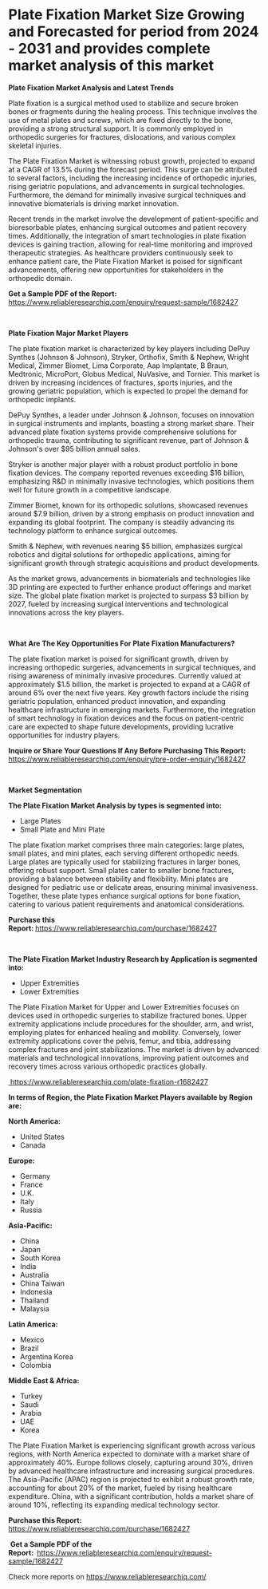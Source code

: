<p><h1>Plate Fixation Market Size Growing and Forecasted for period from 2024 - 2031 and provides complete market analysis of this market</h1></p><p><strong>Plate Fixation Market Analysis and Latest Trends</strong></p>
<p><p>Plate fixation is a surgical method used to stabilize and secure broken bones or fragments during the healing process. This technique involves the use of metal plates and screws, which are fixed directly to the bone, providing a strong structural support. It is commonly employed in orthopedic surgeries for fractures, dislocations, and various complex skeletal injuries.</p><p>The Plate Fixation Market is witnessing robust growth, projected to expand at a CAGR of 13.5% during the forecast period. This surge can be attributed to several factors, including the increasing incidence of orthopedic injuries, rising geriatric populations, and advancements in surgical technologies. Furthermore, the demand for minimally invasive surgical techniques and innovative biomaterials is driving market innovation.</p><p>Recent trends in the market involve the development of patient-specific and bioresorbable plates, enhancing surgical outcomes and patient recovery times. Additionally, the integration of smart technologies in plate fixation devices is gaining traction, allowing for real-time monitoring and improved therapeutic strategies. As healthcare providers continuously seek to enhance patient care, the Plate Fixation Market is poised for significant advancements, offering new opportunities for stakeholders in the orthopedic domain.</p></p>
<p><strong>Get a Sample PDF of the Report:&nbsp;</strong> <a href="https://www.reliableresearchiq.com/enquiry/request-sample/1682427?utm_campaign=1129&utm_medium=2&utm_source=Github&utm_content=ia&utm_term=30122024&utm_id=plate-fixation">https://www.reliableresearchiq.com/enquiry/request-sample/1682427</a></p>
<p>&nbsp;</p>
<p><strong>Plate Fixation Major Market Players</strong></p>
<p><p>The plate fixation market is characterized by key players including DePuy Synthes (Johnson & Johnson), Stryker, Orthofix, Smith & Nephew, Wright Medical, Zimmer Biomet, Lima Corporate, Aap Implantate, B Braun, Medtronic, MicroPort, Globus Medical, NuVasive, and Tornier. This market is driven by increasing incidences of fractures, sports injuries, and the growing geriatric population, which is expected to propel the demand for orthopedic implants.</p><p>DePuy Synthes, a leader under Johnson & Johnson, focuses on innovation in surgical instruments and implants, boasting a strong market share. Their advanced plate fixation systems provide comprehensive solutions for orthopedic trauma, contributing to significant revenue, part of Johnson & Johnson's over $95 billion annual sales.</p><p>Stryker is another major player with a robust product portfolio in bone fixation devices. The company reported revenues exceeding $16 billion, emphasizing R&D in minimally invasive technologies, which positions them well for future growth in a competitive landscape.</p><p>Zimmer Biomet, known for its orthopedic solutions, showcased revenues around $7.9 billion, driven by a strong emphasis on product innovation and expanding its global footprint. The company is steadily advancing its technology platform to enhance surgical outcomes.</p><p>Smith & Nephew, with revenues nearing $5 billion, emphasizes surgical robotics and digital solutions for orthopedic applications, aiming for significant growth through strategic acquisitions and product developments.</p><p>As the market grows, advancements in biomaterials and technologies like 3D printing are expected to further enhance product offerings and market size. The global plate fixation market is projected to surpass $3 billion by 2027, fueled by increasing surgical interventions and technological innovations across the key players.</p></p>
<p>&nbsp;</p>
<p><strong>What Are The Key Opportunities For Plate Fixation Manufacturers?</strong></p>
<p><p>The plate fixation market is poised for significant growth, driven by increasing orthopedic surgeries, advancements in surgical techniques, and rising awareness of minimally invasive procedures. Currently valued at approximately $1.5 billion, the market is projected to expand at a CAGR of around 6% over the next five years. Key growth factors include the rising geriatric population, enhanced product innovation, and expanding healthcare infrastructure in emerging markets. Furthermore, the integration of smart technology in fixation devices and the focus on patient-centric care are expected to shape future developments, providing lucrative opportunities for industry players.</p></p>
<p><strong>Inquire or Share Your Questions If Any Before Purchasing This Report:</strong> <a href="https://www.reliableresearchiq.com/enquiry/pre-order-enquiry/1682427?utm_campaign=1129&utm_medium=2&utm_source=Github&utm_content=ia&utm_term=30122024&utm_id=plate-fixation">https://www.reliableresearchiq.com/enquiry/pre-order-enquiry/1682427</a></p>
<p>&nbsp;</p>
<p><strong>Market Segmentation</strong></p>
<p><strong>The Plate Fixation Market Analysis by types is segmented into:</strong></p>
<p><ul><li>Large Plates</li><li>Small Plate and Mini Plate</li></ul></p>
<p><p>The plate fixation market comprises three main categories: large plates, small plates, and mini plates, each serving different orthopedic needs. Large plates are typically used for stabilizing fractures in larger bones, offering robust support. Small plates cater to smaller bone fractures, providing a balance between stability and flexibility. Mini plates are designed for pediatric use or delicate areas, ensuring minimal invasiveness. Together, these plate types enhance surgical options for bone fixation, catering to various patient requirements and anatomical considerations.</p></p>
<p><strong>Purchase this Report:&nbsp;</strong><a href="https://www.reliableresearchiq.com/purchase/1682427?utm_campaign=1129&utm_medium=2&utm_source=Github&utm_content=ia&utm_term=30122024&utm_id=plate-fixation">https://www.reliableresearchiq.com/purchase/1682427</a></p>
<p>&nbsp;</p>
<p><strong>The Plate Fixation Market Industry Research by Application is segmented into:</strong></p>
<p><ul><li>Upper Extremities</li><li>Lower Extremities</li></ul></p>
<p><p>The Plate Fixation Market for Upper and Lower Extremities focuses on devices used in orthopedic surgeries to stabilize fractured bones. Upper extremity applications include procedures for the shoulder, arm, and wrist, employing plates for enhanced healing and mobility. Conversely, lower extremity applications cover the pelvis, femur, and tibia, addressing complex fractures and joint stabilizations. The market is driven by advanced materials and technological innovations, improving patient outcomes and recovery times across various orthopedic practices globally.</p></p>
<p><a href="https://www.reliableresearchiq.com/plate-fixation-r1682427?utm_campaign=1129&utm_medium=2&utm_source=Github&utm_content=ia&utm_term=30122024&utm_id=plate-fixation">&nbsp;https://www.reliableresearchiq.com/plate-fixation-r1682427</a></p>
<p><strong>In terms of Region, the Plate Fixation Market Players available by Region are:</strong></p>
<p>
    <p> <strong> North America: </strong>
        <ul>
            <li>United States</li>
            <li>Canada</li>
        </ul>
        </p> 
    <p> <strong> Europe: </strong>
        <ul>
            <li>Germany</li>
            <li>France</li>
            <li>U.K.</li>
            <li>Italy</li>
            <li>Russia</li>
        </ul>
        </p> 
    <p> <strong> Asia-Pacific: </strong>
        <ul>
            <li>China</li>
            <li>Japan</li>
            <li>South Korea</li>
            <li>India</li>
            <li>Australia</li>
            <li>China Taiwan</li>
            <li>Indonesia</li>
            <li>Thailand</li>
            <li>Malaysia</li>
        </ul>
        </p> 
    <p> <strong> Latin America: </strong>
        <ul>
            <li>Mexico</li>
            <li>Brazil</li>
            <li>Argentina Korea</li>
            <li>Colombia</li>
        </ul>
        </p> 
    <p> <strong> Middle East & Africa: </strong>
        <ul>
            <li>Turkey</li>
            <li>Saudi</li>
            <li>Arabia</li>
            <li>UAE</li>
            <li>Korea</li>
        </ul>
    </p>
    </p>
<p><p>The Plate Fixation Market is experiencing significant growth across various regions, with North America expected to dominate with a market share of approximately 40%. Europe follows closely, capturing around 30%, driven by advanced healthcare infrastructure and increasing surgical procedures. The Asia-Pacific (APAC) region is projected to exhibit a robust growth rate, accounting for about 20% of the market, fueled by rising healthcare expenditure. China, with a significant contribution, holds a market share of around 10%, reflecting its expanding medical technology sector.</p></p>
<p><strong>Purchase this Report: </strong><a href="https://www.reliableresearchiq.com/purchase/1682427?utm_campaign=1129&utm_medium=2&utm_source=Github&utm_content=ia&utm_term=30122024&utm_id=plate-fixation">https://www.reliableresearchiq.com/purchase/1682427</a></p>
<p>&nbsp;<strong>Get a Sample PDF of the Report:&nbsp;&nbsp;</strong><a href="https://www.reliableresearchiq.com/enquiry/request-sample/1682427?utm_campaign=1129&utm_medium=2&utm_source=Github&utm_content=ia&utm_term=30122024&utm_id=plate-fixation">https://www.reliableresearchiq.com/enquiry/request-sample/1682427</a></p>
<p><strong></strong></p>
<p>Check more reports on <a href="https://www.reliableresearchiq.com/?utm_campaign=1129&utm_medium=2&utm_source=Github&utm_content=ia&utm_term=30122024&utm_id=plate-fixation">https://www.reliableresearchiq.com/</a></p>